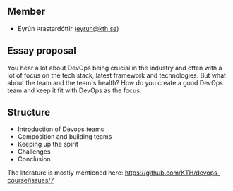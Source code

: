 ## Member
- Eyrún Þrastardóttir (eyrun@kth.se)

## Essay proposal

You hear a lot about DevOps being crucial in the industry and often with a lot of focus on the tech stack, latest framework and technologies.
But what about the team and the team's health? How do you create a good DevOps team and keep it fit with DevOps as the focus.

## Structure
- Introduction of Devops teams
- Composition and building teams
- Keeping up the spirit
- Challenges
- Conclusion

The literature is mostly mentioned here: https://github.com/KTH/devops-course/issues/7
